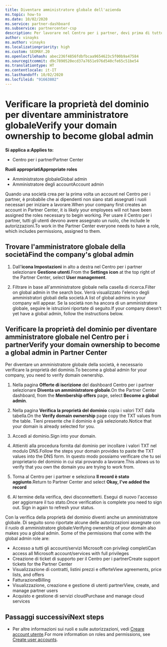 ```yaml
---
title: Diventare amministratore globale dell'azienda
ms.topic: how-to
ms.date: 10/02/2020
ms.service: partner-dashboard
ms.subservice: partnercenter-csp
description: Per lavorare nel Centro per i partner, devi prima di tutto verificare la proprietà del dominio. Scopri come eseguire questa operazione per diventare un amministratore globale in grado di aggiungere utenti.
author: vinayks
ms.author: vinayks
ms.localizationpriority: high
ms.custom: SEOMAY.20
ms.openlocfilehash: abec236f4856fdbfbcaa9654623c5f00b9a47584
ms.sourcegitcommit: d9c7890520ecd37a7651e976d540cfe65c51be54
ms.translationtype: HT
ms.contentlocale: it-IT
ms.lasthandoff: 10/02/2020
ms.locfileid: "91663802"
---
```

# <a name="verify-your-domain-ownership-to-become-global-admin"></a><span data-ttu-id="a29de-104">Verificare la proprietà del dominio per diventare amministratore globale</span><span class="sxs-lookup"><span data-stu-id="a29de-104">Verify your domain ownership to become global admin</span></span> 

<span data-ttu-id="a29de-105">**Si applica a:**</span><span class="sxs-lookup"><span data-stu-id="a29de-105">**Applies to:**</span></span>

- <span data-ttu-id="a29de-106">Centro per i partner</span><span class="sxs-lookup"><span data-stu-id="a29de-106">Partner Center</span></span>

<span data-ttu-id="a29de-107">**Ruoli appropriati**</span><span class="sxs-lookup"><span data-stu-id="a29de-107">**Appropriate roles**</span></span>

- <span data-ttu-id="a29de-108">Amministratore globale</span><span class="sxs-lookup"><span data-stu-id="a29de-108">Global admin</span></span>
- <span data-ttu-id="a29de-109">Amministratore degli account</span><span class="sxs-lookup"><span data-stu-id="a29de-109">Account admin</span></span>

<span data-ttu-id="a29de-110">Quando una società crea per la prima volta un account nel Centro per i partner, è probabile che ai dipendenti non siano stati assegnati i ruoli necessari per iniziare a lavorare.</span><span class="sxs-lookup"><span data-stu-id="a29de-110">When your company first creates an account in Partner Center, it is likely your employees will not have been assigned the roles necessary to begin working.</span></span>  <span data-ttu-id="a29de-111">Per usare il Centro per i partner, tutti gli utenti devono avere assegnato un ruolo, che include le autorizzazioni.</span><span class="sxs-lookup"><span data-stu-id="a29de-111">To work in the Partner Center everyone needs to have a role, which includes permissions, assigned to them.</span></span>  

## <a name="find-the-companys-global-admin"></a><span data-ttu-id="a29de-112">Trovare l'amministratore globale della società</span><span class="sxs-lookup"><span data-stu-id="a29de-112">Find the company's global admin</span></span>

1. <span data-ttu-id="a29de-113">Dall'**icona Impostazioni** in alto a destra nel Centro per i partner selezionare **Gestione utenti**.</span><span class="sxs-lookup"><span data-stu-id="a29de-113">From the **Settings icon** at the top right of the Partner Center, select **User management**.</span></span>

1. <span data-ttu-id="a29de-114">Filtrare in base all'amministratore globale nella casella di ricerca.</span><span class="sxs-lookup"><span data-stu-id="a29de-114">Filter on global admin in the search box.</span></span> <span data-ttu-id="a29de-115">Verrà visualizzato l'elenco degli amministratori globali della società.</span><span class="sxs-lookup"><span data-stu-id="a29de-115">A list of global admins in your company will appear.</span></span> <span data-ttu-id="a29de-116">Se la società non ha ancora di un amministratore globale, seguire le istruzioni riportate di seguito.</span><span class="sxs-lookup"><span data-stu-id="a29de-116">If your company doesn't yet have a global admin, follow the instructions below.</span></span>


## <a name="verify-your-domain-ownership-to-become-a-global-admin-in-partner-center"></a><span data-ttu-id="a29de-117">Verificare la proprietà del dominio per diventare amministratore globale nel Centro per i partner</span><span class="sxs-lookup"><span data-stu-id="a29de-117">Verify your domain ownership to become a global admin in Partner Center</span></span>

<span data-ttu-id="a29de-118">Per diventare un amministratore globale della società, è necessario verificare la proprietà del dominio.</span><span class="sxs-lookup"><span data-stu-id="a29de-118">To become a global admin for your company, you need to verify domain ownership.</span></span>

1. <span data-ttu-id="a29de-119">Nella pagina **Offerte di iscrizione** del dashboard Centro per i partner selezionare **Diventa un amministratore globale**.</span><span class="sxs-lookup"><span data-stu-id="a29de-119">On the Partner Center dashboard, from the **Membership offers** page, select **Become a global admin**.</span></span> 

2. <span data-ttu-id="a29de-120">Nella pagina **Verifica la proprietà del dominio** copia i valori TXT dalla tabella.</span><span class="sxs-lookup"><span data-stu-id="a29de-120">On the **Verify domain ownership** page copy the TXT values from the table.</span></span> <span data-ttu-id="a29de-121">Tieni presente che il dominio è già selezionato.</span><span class="sxs-lookup"><span data-stu-id="a29de-121">Notice that your domain is already selected for you.</span></span>

3. <span data-ttu-id="a29de-122">Accedi al dominio.</span><span class="sxs-lookup"><span data-stu-id="a29de-122">Sign into your domain.</span></span> 

4. <span data-ttu-id="a29de-123">Attieniti alla procedura fornita dal dominio per incollare i valori TXT nel modulo DNS.</span><span class="sxs-lookup"><span data-stu-id="a29de-123">Follow the steps your domain provides to paste the TXT values into the DNS form.</span></span>  <span data-ttu-id="a29de-124">In questo modo possiamo verificare che tu sei proprietario del dominio in cui stai provando a lavorare.</span><span class="sxs-lookup"><span data-stu-id="a29de-124">This allows us to verify that you own the domain you are trying to work from.</span></span>

5. <span data-ttu-id="a29de-125">Torna al Centro per i partner e seleziona **Il record è stato aggiunto**.</span><span class="sxs-lookup"><span data-stu-id="a29de-125">Return to Partner Center and select **Okay, I've added the record**</span></span>

6. <span data-ttu-id="a29de-126">Al termine della verifica, devi disconnetterti. Esegui di nuovo l'accesso per aggiornare il tuo stato.</span><span class="sxs-lookup"><span data-stu-id="a29de-126">Once verification is complete you need to sign out. Sign in again to refresh your status.</span></span> 

<span data-ttu-id="a29de-127">Con la verifica della proprietà del dominio diventi anche un amministratore globale. Di seguito sono riportate alcune delle autorizzazioni assegnate con il ruolo di amministratore globale:</span><span class="sxs-lookup"><span data-stu-id="a29de-127">Verifying ownership of your domain also makes you a global admin. Some of the permissions that come with the global admin role are:</span></span>

- <span data-ttu-id="a29de-128">Accesso a tutti gli account/servizi Microsoft con privilegi completi</span><span class="sxs-lookup"><span data-stu-id="a29de-128">Can access all Microsoft account/services with full privileges</span></span> 
- <span data-ttu-id="a29de-129">Creazione di ticket di supporto per il Centro per i partner</span><span class="sxs-lookup"><span data-stu-id="a29de-129">Create support tickets for the Partner Center</span></span>
- <span data-ttu-id="a29de-130">Visualizzazione di contratti, listini prezzi e offerte</span><span class="sxs-lookup"><span data-stu-id="a29de-130">View agreements, price lists, and offers</span></span>
- <span data-ttu-id="a29de-131">Fatturazione</span><span class="sxs-lookup"><span data-stu-id="a29de-131">Billing</span></span>
- <span data-ttu-id="a29de-132">Visualizzazione, creazione e gestione di utenti partner</span><span class="sxs-lookup"><span data-stu-id="a29de-132">View, create, and manage partner users</span></span>
- <span data-ttu-id="a29de-133">Acquisto e gestione di servizi cloud</span><span class="sxs-lookup"><span data-stu-id="a29de-133">Purchase and manage cloud services</span></span>

## <a name="next-steps"></a><span data-ttu-id="a29de-134">Passaggi successivi</span><span class="sxs-lookup"><span data-stu-id="a29de-134">Next steps</span></span>

- <span data-ttu-id="a29de-135">Per altre informazioni sui ruoli e sulle autorizzazioni, vedi [Creare account utente](create-user-accounts-and-set-permissions.md).</span><span class="sxs-lookup"><span data-stu-id="a29de-135">For more information on roles and permissions, see [Create user accounts](create-user-accounts-and-set-permissions.md).</span></span> 
